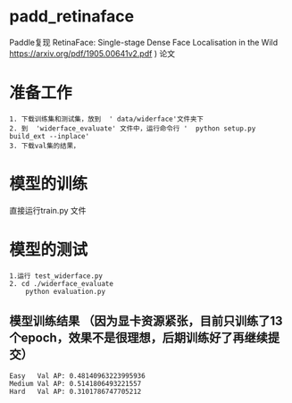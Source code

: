 # padd_retinaface


Paddle复现 RetinaFace: Single-stage Dense Face Localisation in the Wild  https://arxiv.org/pdf/1905.00641v2.pdf )  论文

# 准备工作
```
1. 下载训练集和测试集，放到  ' data/widerface'文件夹下
2. 到  'widerface_evaluate' 文件中，运行命令行 '  python setup.py build_ext --inplace'
3. 下载val集的结果，
```

# 模型的训练

直接运行train.py 文件

# 模型的测试
```
1.运行 test_widerface.py 
2. cd ./widerface_evaluate
    python evaluation.py
```

## 模型训练结果 （因为显卡资源紧张，目前只训练了13个epoch，效果不是很理想，后期训练好了再继续提交）
```
Easy   Val AP: 0.48140963223995936 
Medium Val AP: 0.5141806493221557  
Hard   Val AP: 0.3101786747705212
```
